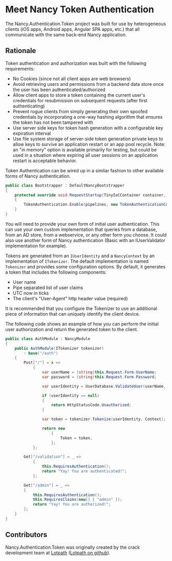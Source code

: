 # Meet Nancy Token Authentication

The Nancy.Authentication.Token project was built for use by heterogeneous clients (iOS apps, Android apps, Angular SPA apps, etc.) that all communicate with the same back-end Nancy application.

## Rationale

Token authentication and authorization was built with the following requirements:

* No Cookies (since not all client apps are web browsers)
* Avoid retrieving users and permissions from a backend data store once the user has been authenticated/authorized
* Allow client apps to store a token containing the current user's credentials for resubmission on subsequent requests (after first authenticating)
* Prevent rogue clients from simply generating their own spoofed credentials by incorporating a one-way hashing algorithm that ensures the token has not been tampered with
* Use server side keys for token hash generation with a configurable key expiration interval
* Use file system storage of server-side token generation private keys to allow keys to survive an application restart or an app pool recycle. Note: an "in memory" option is available primarily for testing, but could be used in a situation where expiring all user sessions on an application restart is acceptable behavior.

Token Authentication can be wired up in a simliar fashion to other available forms of Nancy authentication.

```csharp
public class Bootstrapper : DefaultNancyBootstrapper
{
    protected override void RequestStartup(TinyIoCContainer container, IPipelines pipelines, NancyContext context)
    {
        TokenAuthentication.Enable(pipelines, new TokenAuthenticationConfiguration(container.Resolve<ITokenizer>()));
    }
}
```

You will need to provide your own form of initial user authentication. This can use your own custom implementation that queries
from a database, from an AD store, from a webservice, or any other form you choose. It could also use another form of Nancy authentication (Basic with an IUserValidator implementation
for example).

Tokens are generated from an `IUserIdentity` and a `NancyContext` by an implementation of `ITokenizer`. The 
default implementation is named `Tokenizer` and provides some configuration options. By default, it generates a token
that includes the following components:

* User name
* Pipe separated list of user claims
* UTC now in ticks
* The client's "User-Agent" http header value (required)

It is recommended that you configure the Tokenizer to use an additional piece of information that can uniquely identify 
the client device. 

The following code shows an example of how you can perform the initial user authorization and return the generated token to the client.

```csharp
public class AuthModule : NancyModule
{
    public AuthModule(ITokenizer tokenizer)
        : base("/auth")
    {
        Post["/"] = x =>
            {
                var userName = (string)this.Request.Form.UserName;
                var password = (string)this.Request.Form.Password;

                var userIdentity = UserDatabase.ValidateUser(userName, password);

                if (userIdentity == null)
                {
                    return HttpStatusCode.Unauthorized;
                }

                var token = tokenizer.Tokenize(userIdentity, Context);

                return new
                    {
                        Token = token,
                    };
            };

        Get["/validation"] = _ =>
            {
                this.RequiresAuthentication();
                return "Yay! You are authenticated!";
            };

        Get["/admin"] = _ =>
        {
            this.RequiresAuthentication();
            this.RequiresClaims(new[] { "admin" });
            return "Yay! You are authorized!";
        };
    }
}
```

## Contributors

Nancy.Authentication.Token was originally created by the crack development team at [Lotpath](http://lotpath.com) ([Lotpath on github](http://github.com/Lotpath)).
